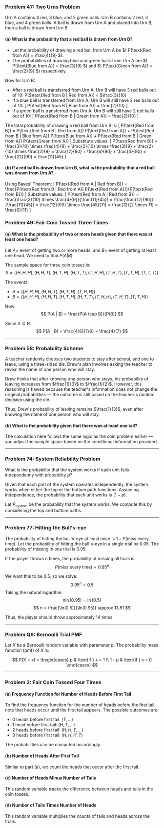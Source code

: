### Problem 47: Two Urns Problem

Urn A contains 4 red, 3 blue, and 2 green balls. Urn B contains 2 red, 3 blue, and 4 green balls. A ball is drawn from Urn A and placed into Urn B, then a ball is drawn from Urn B.

#### (a) What is the probability that a red ball is drawn from Urn B?

- Let the probability of drawing a red ball from Urn A be $\( P(\text{Red from A}) = \frac{4}{9} $\).
- The probabilities of drawing blue and green balls from Urn A are $\( P(\text{Blue from A}) = \frac{3}{9} $\) and $\( P(\text{Green from A}) = \frac{2}{9} $\) respectively.

Now for Urn B:
- After a red ball is transferred from Urn A, Urn B will have 3 red balls out of 10:
  P($\text{Red from B | Red from A}) = $\frac{3}{10}
- If a blue ball is transferred from Urn A, Urn B will still have 2 red balls out of 10:
  \[
  P(\text{Red from B | Blue from A}) = \frac{2}{10}
  \]
- If a green ball is transferred from Urn A, Urn B will still have 2 red balls out of 10:
  \[
  P(\text{Red from B | Green from A}) = \frac{2}{10}
  \]

The total probability of drawing a red ball from Urn B is:
\[
P(\text{Red from B}) = P(\text{Red from B | Red from A}) P(\text{Red from A}) + P(\text{Red from B | Blue from A}) P(\text{Blue from A}) + P(\text{Red from B | Green from A}) P(\text{Green from A})
\]
Substitute values:
\[
P(\text{Red from B}) = \frac{3}{10} \times \frac{4}{9} + \frac{2}{10} \times \frac{3}{9} + \frac{2}{10} \times \frac{2}{9} = \frac{12}{90} + \frac{6}{90} + \frac{4}{90} = \frac{22}{90} = \frac{11}{45}
\]

#### (b) If a red ball is drawn from Urn B, what is the probability that a red ball was drawn from Urn A?

Using Bayes' Theorem:
\[
P(\text{Red from A | Red from B}) = \frac{P(\text{Red from B | Red from A}) P(\text{Red from A})}{P(\text{Red from B})}
\]
Substitute values:
\[
P(\text{Red from A | Red from B}) = \frac{\frac{3}{10} \times \frac{4}{9}}{\frac{11}{45}} = \frac{\frac{12}{90}}{\frac{11}{45}} = \frac{12}{90} \times \frac{45}{11} = \frac{12}{2 \times 11} = \frac{6}{11}
\]


### Problem 49: Fair Coin Tossed Three Times

#### (a) What is the probability of two or more heads given that there was at least one head?

Let $A =$ event of getting two or more heads, and $B =$ event of getting at least one head. We need to find $P(A | B)$.

The sample space for three coin tosses is:
$$
S = \{ (H, H, H), (H, H, T), (H, T, H), (H, T, T), (T, H, H), (T, H, T), (T, T, H), (T, T, T) \}
$$

The events:
- $A = \{ (H, H, H), (H, H, T), (H, T, H), (T, H, H) \}$
- $B = \{ (H, H, H), (H, H, T), (H, T, H), (H, T, T), (T, H, H), (T, H, T), (T, T, H) \}$

Now:
$$
P(A | B) = \frac{P(A \cap B)}{P(B)}
$$

Since $A \subseteq B$:
$$
P(A | B) = \frac{4/8}{7/8} = \frac{4}{7}
$$

---

### Problem 58: Probability Scheme

A teacher randomly chooses two students to stay after school, and one to leave, using a three-sided die. Drew's plan involves asking the teacher to reveal the name of one person who will stay.

Drew thinks that after knowing one person who stays, his probability of leaving increases from $\frac{1}{3}$ to $\frac{1}{2}$. However, this reasoning is flawed because the teacher's information does not change the original probabilities — the outcome is still based on the teacher's random decision using the die.

Thus, Drew's probability of leaving remains $\frac{1}{3}$, even after knowing the name of one person who will stay.

#### (b) What is the probability given that there was at least one tail?

The calculation here follows the same logic as the coin problem earlier — you adjust the sample space based on the conditional information provided.

---

### Problem 74: System Reliability Problem

What is the probability that the system works if each unit fails independently with probability $p$?

Given that each part of the system operates independently, the system works when either the top or the bottom path functions. Assuming independence, the probability that each unit works is $(1 - p)$.

Let $P_{\text{system}}$ be the probability that the system works. We compute this by considering the top and bottom paths.

---

### Problem 77: Hitting the Bull's-eye

The probability of hitting the bull's-eye at least once is $1 - P(\text{miss every time})$. Let the probability of hitting the bull's-eye in a single trial be $0.05$. The probability of missing in one trial is $0.95$.

If the player throws $n$ times, the probability of missing all trials is:
$$
P(\text{miss every time}) = 0.95^n
$$

We want this to be $0.5$, so we solve:
$$
0.95^n = 0.5
$$
Taking the natural logarithm:
$$
n \ln(0.95) = \ln(0.5)
$$
$$
n = \frac{\ln(0.5)}{\ln(0.95)} \approx 13.51
$$

Thus, the player should throw approximately 14 times.

---

### Problem Q6: Bernoulli Trial PMF

Let $X$ be a Bernoulli random variable with parameter $p$. The probability mass function (pmf) of $X$ is:

$$
P(X = x) = \begin{cases} 
p & \text{if } x = 1 \\
1 - p & \text{if } x = 0
\end{cases}
$$

---

### Problem 2: Fair Coin Tossed Four Times

#### (a) Frequency Function for Number of Heads Before First Tail

To find the frequency function for the number of heads before the first tail, note that heads occur until the first tail appears. The possible outcomes are:

- 0 heads before first tail: $(T, \dots)$
- 1 head before first tail: $(H, T, \dots)$
- 2 heads before first tail: $(H, H, T, \dots)$
- 3 heads before first tail: $(H, H, H, T)$

The probabilities can be computed accordingly.

#### (b) Number of Heads After First Tail

Similar to part (a), we count the heads that occur after the first tail.

#### (c) Number of Heads Minus Number of Tails

This random variable tracks the difference between heads and tails in the coin tosses.

#### (d) Number of Tails Times Number of Heads

This random variable multiplies the counts of tails and heads across the trials.
